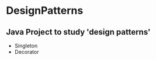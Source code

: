 DesignPatterns
==============

Java Project to study 'design patterns'
---------------------------------------

- Singleton
- Decorator
